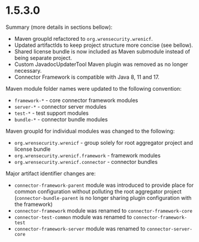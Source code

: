 # 1.5.3.0

Summary (more details in sections bellow):

* Maven groupId refactored to `org.wrensecurity.wrenicf`.
* Updated artifactIds to keep project structure more concise (see bellow).
* Shared license bundle is now included as Maven submodule instead of being separate project.
* Custom JavadocUpdaterTool Maven plugin was removed as no longer necessary.
* Connector Framework is compatible with Java 8, 11 and 17.

Maven module folder names were updated to the following convention:

* `framework-*` - core connector framework modules
* `server-*` - connector server modules
* `test-*` - test support modules
* `bundle-*` - connector bundle modules

Maven groupId for individual modules was changed to the following:

* `org.wrensecurity.wrenicf` - group solely for root aggregator project and license bundle
* `org.wrensecurity.wrenicf.framework` - framework modules
* `org.wrensecurity.wrenicf.connector` - connector bundles

Major artifact identifier changes are:

* `connector-framework-parent` module was introduced to provide place for common configuration
  without polluting the root aggregator project (`connector-bundle-parent` is no longer sharing
  plugin configuration with the framework)
* `connector-framework` module was renamed to `connector-framework-core`
* `connector-test-common` module was renamed to `connector-framework-test`
* `connector-framework-server` module was renamed to `connector-server-core`
